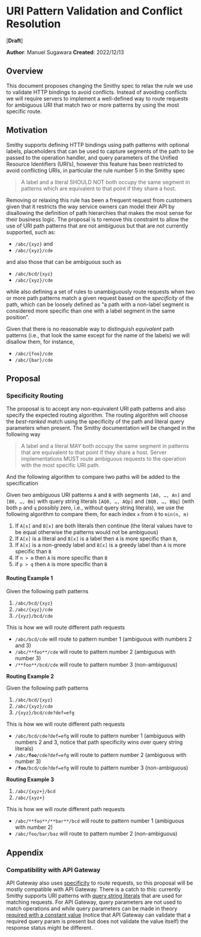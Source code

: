 # URI Pattern Validation and Conflict Resolution

[**Draft**]

**Author**:  Manuel Sugawara
**Created**: 2022/12/13

## Overview

This document proposes changing the Smithy spec to relax the rule we
use to validate HTTP bindings to avoid conflicts. Instead of avoiding
conflicts we will require servers to implement a well-defined way to
route requests for ambiguous URI that match two or more patterns by
using the most specific route.

## Motivation

Smithy supports defining HTTP bindings using path patterns with
optional labels, placeholders that can be used to capture segments of
the path to be passed to the operation handler, and query parameters
of the Unified Resource Identifiers (URI’s), however this feature has
been restricted to avoid conflicting URIs, in particular the rule
number 5 in the Smithy spec


> A label and a literal SHOULD NOT both occupy the same segment in patterns which are equivalent to that point if they share a host.


Removing or relaxing this rule has been a frequent request from
customers given that it restricts the way service owners can model
their API by disallowing the definition of path hierarchies that makes
the most sense for their business logic. The proposal is to remove
this constraint to allow the use of URI path patterns that are not
ambiguous but that are not currently supported, such as:

* `/abc/{xyz}` and
* `/abc/{xyz}/cde`

and also those that can be ambiguous such as 

* `/abc/bcd/{xyz}`
* `/abc/{xyz}/cde`

while also defining a set of rules to unambiguously route requests
when two or more path patterns match a given request based on the
*specificity* of the path, which can be loosely defined as “a path
with a non-label segment is considered more specific than one with a
label segment in the same position”.

Given that there is no reasonable way to distinguish *equivalent* path
patterns (i.e., that look the same except for the name of the labels)
we will disallow them, for instance,

* `/abc/{foo}/cde`
* `/abc/{bar}/cde`

## Proposal

### Specificity Routing

The proposal is to  accept any non-equivalent URI path patterns and
also specify the expected routing algorithm. The routing algorithm
will choose the *best-ranked* match using the specificity of the path
and literal query parameters when present. The Smithy documentation
will be changed in the following way


>A label and a literal MAY both occupy the same segment in patterns that are equivalent to that point if they share a host. Server implementations MUST route ambiguous requests to the operation with the most specific URI path.


And the following algorithm to compare two paths will be added to the
specification

Given two ambiguous URI patterns `A` and `B` with segments
`[A0, …, An]` and `[B0, …, Bm]` with query string literals
`[AQ0, …, AQp]` and `[BQ0, …, BQq]` (with both `p` and `q` possibly
zero, i.e., without query string literals), we use the following
algorithm to compare them, for each index `x` from `0` to `min(n, m)`

1. If `A[x]` and `B[x]` are both literals then continue (the literal values have to be equal otherwise the patterns would not be ambiguous)
2. If `A[x]` is a literal and `B[x]` is a label then `A` is more specific than `B`, 
3. If `A[x]` is a non-greedy label and `B[x]` is a greedy label than `A` is more specific than `B`
4. If `n > m` then `A` is more specific than `B`
5. if `p > q` then `A` is more specific than `B`

#### Routing Example 1

Given the following path patterns

1. `/abc/bcd/{xyz}` 
2. `/abc/{xyz}/cde` 
3.  `/{xyz}/bcd/cde`

This is how we will route different path requests

* `/abc/bcd/cde` will route to pattern number 1 (ambiguous with numbers 2 and 3)
* `/abc/**foo**/cde` will route to pattern number 2 (ambiguous with number 3)
* `/**foo**/bcd/cde` will route to pattern number 3 (non-ambiguous)

**Routing Example 2**

Given the following path patterns

1. `/abc/bcd/{xyz}` 
2. `/abc/{xyz}/cde` 
3.  `/{xyz}/bcd/cde?def=efg`

This is how we will route different path requests

* `/abc/bcd/cde?def=efg` will route to pattern number 1 (ambiguous with numbers 2 and 3, notice that path specificity wins over query string literals)
* `/abc/`**`foo`**`/cde?def=efg` will route to pattern number 2 (ambiguous with number 3)
* `/`**`foo`**`/bcd/cde?def=efg` will route to pattern number 3 (non-ambiguous)

**Routing Example 3**

1. `/abc/{xyz+}/bcd` 
2. `/abc/{xyz+}` 

This is how we will route different path requests

* `/abc/**foo**/**bar**/bcd` will route to pattern number 1 (ambiguous with number 2)
* `/abc/foo/bar/baz` will route to pattern number 2 (non-ambiguous)

## Appendix

### Compatibility with API Gateway

API Gateway also uses
[specificity](https://docs.aws.amazon.com/apigateway/latest/developerguide/http-api-develop-routes.html)
to route requests, so this proposal will be mostly compatible with API
Gateway. There is a catch to this: currently Smithy supports URI
patterns with
[query string literals](https://awslabs.github.io/smithy/2.0/spec/http-bindings.html#query-string-literals)
that are used for matching requests. For API Gateway, query parameters
are not used to match operations and while query parameters can be
made in theory
[required with a constant value](https://swagger.io/docs/specification/describing-parameters/#constant)
(notice that API Gateway can validate that a required query param is
present but does not validate the value itself) the response status
might be different.

